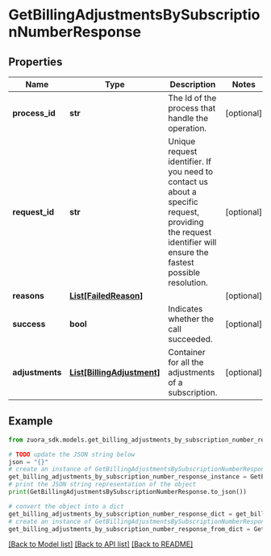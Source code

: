 # GetBillingAdjustmentsBySubscriptionNumberResponse


## Properties

Name | Type | Description | Notes
------------ | ------------- | ------------- | -------------
**process_id** | **str** | The Id of the process that handle the operation.  | [optional] 
**request_id** | **str** | Unique request identifier. If you need to contact us about a specific request, providing the request identifier will ensure the fastest possible resolution.  | [optional] 
**reasons** | [**List[FailedReason]**](FailedReason.md) |  | [optional] 
**success** | **bool** | Indicates whether the call succeeded.  | [optional] 
**adjustments** | [**List[BillingAdjustment]**](BillingAdjustment.md) | Container for all the adjustments of a subscription.  | [optional] 

## Example

```python
from zuora_sdk.models.get_billing_adjustments_by_subscription_number_response import GetBillingAdjustmentsBySubscriptionNumberResponse

# TODO update the JSON string below
json = "{}"
# create an instance of GetBillingAdjustmentsBySubscriptionNumberResponse from a JSON string
get_billing_adjustments_by_subscription_number_response_instance = GetBillingAdjustmentsBySubscriptionNumberResponse.from_json(json)
# print the JSON string representation of the object
print(GetBillingAdjustmentsBySubscriptionNumberResponse.to_json())

# convert the object into a dict
get_billing_adjustments_by_subscription_number_response_dict = get_billing_adjustments_by_subscription_number_response_instance.to_dict()
# create an instance of GetBillingAdjustmentsBySubscriptionNumberResponse from a dict
get_billing_adjustments_by_subscription_number_response_from_dict = GetBillingAdjustmentsBySubscriptionNumberResponse.from_dict(get_billing_adjustments_by_subscription_number_response_dict)
```
[[Back to Model list]](../README.md#documentation-for-models) [[Back to API list]](../README.md#documentation-for-api-endpoints) [[Back to README]](../README.md)


